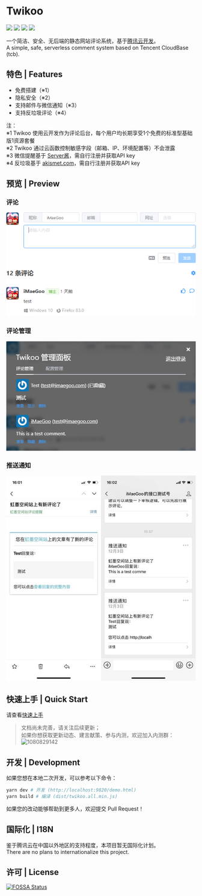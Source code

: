 # Twikoo

[![](https://img.shields.io/npm/v/twikoo)](https://www.npmjs.com/package/twikoo)
[![](https://img.shields.io/bundlephobia/minzip/twikoo)](https://bundlephobia.com/result?p=twikoo)
[![](https://img.shields.io/npm/dt/twikoo)](https://www.npmjs.com/package/twikoo)
[![](https://img.shields.io/npm/l/twikoo)](./LICENSE)

一个简洁、安全、无后端的静态网站评论系统，基于[腾讯云开发](https://curl.qcloud.com/KnnJtUom)。<br>
A simple, safe, serverless comment system based on Tencent CloudBase (tcb).

## 特色 | Features

* 免费搭建（※1）
* 隐私安全（※2）
* 支持邮件与微信通知（※3）
* 支持反垃圾评论（※4）

注：<br>
※1 Twikoo 使用云开发作为评论后台，每个用户均长期享受1个免费的标准型基础版1资源套餐<br>
※2 Twikoo 通过云函数控制敏感字段（邮箱、IP、环境配置等）不会泄露<br>
※3 微信提醒基于 [Server酱](https://sc.ftqq.com/3.version)，需自行注册并获取API key<br>
※4 反垃圾基于 [akismet.com](https://akismet.com/)，需自行注册并获取API key

## 预览 | Preview

### 评论

![评论](./docs/static/readme-1.png)

### 评论管理

![评论管理](./docs/static/readme-2.png)

### 推送通知

![推送通知](./docs/static/readme-3.jpg)

## 快速上手 | Quick Start

请查看[快速上手](https://twikoo.js.org/quick-start.html)

> 文档尚未完善，请关注后续更新；<br>
> 如果你想获取更新动态、建言献策、参与内测，欢迎加入内测群：<br>
> <img height="300" alt="1080829142" src="https://www.imaegoo.com/gallery/2020/hello-twikoo.png" />

<!-- ## 贡献者 | Contributors -->

<!-- ## 捐赠 | Donate -->

## 开发 | Development

如果您想在本地二次开发，可以参考以下命令：

``` sh
yarn dev # 开发 (http://localhost:9820/demo.html)
yarn build # 编译 (dist/twikoo.all.min.js)
```

如果您的改动能够帮助到更多人，欢迎提交 Pull Request！

## 国际化 | I18N

鉴于腾讯云在中国以外地区的支持程度，本项目暂无国际化计划。<br>
There are no plans to internationalize this project.

## 许可 | License

[![FOSSA Status](https://app.fossa.com/api/projects/git%2Bgithub.com%2Fimaegoo%2Ftwikoo.svg?type=large)](https://app.fossa.com/projects/git%2Bgithub.com%2Fimaegoo%2Ftwikoo?ref=badge_large)
